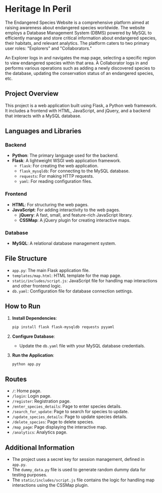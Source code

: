 # Heritage In Peril

The Endangered Species Website is a comprehensive platform aimed at raising awareness about endangered species worldwide. The website employs a Database Management System (DBMS) powered by MySQL to efficiently manage and store critical information about endangered species, their habitats, and relevant analytics. The platform caters to two primary user roles: "Explorers" and "Collaborators."

An Explorer logs in and navigates the map page, selecting a specific region to view endangered species within that area. A Collaborator logs in and performs various operations such as adding a newly discovered species to the database, updating the conservation status of an endangered species, etc.

## Project Overview

This project is a web application built using Flask, a Python web framework. It includes a frontend with HTML, JavaScript, and jQuery, and a backend that interacts with a MySQL database.

## Languages and Libraries

### Backend
- **Python**: The primary language used for the backend.
- **Flask**: A lightweight WSGI web application framework.
  - `flask`: For creating the web application.
  - `flask_mysqldb`: For connecting to the MySQL database.
  - `requests`: For making HTTP requests.
  - `yaml`: For reading configuration files.

### Frontend
- **HTML**: For structuring the web pages.
- **JavaScript**: For adding interactivity to the web pages.
  - **jQuery**: A fast, small, and feature-rich JavaScript library.
  - **CSSMap**: A jQuery plugin for creating interactive maps.

### Database
- **MySQL**: A relational database management system.

## File Structure

- `app.py`: The main Flask application file.
- `templates/map.html`: HTML template for the map page.
- `static/includes/script.js`: JavaScript file for handling map interactions and other frontend logic.
- `db.yaml`: Configuration file for database connection settings.

## How to Run

1. **Install Dependencies**:
   ```sh
   pip install flask flask-mysqldb requests pyyaml
   ```

2. **Configure Database**:
   - Update the `db.yaml` file with your MySQL database credentials.

3. **Run the Application**:
   ```sh
   python app.py
   ```

## Routes

- `/`: Home page.
- `/login`: Login page.
- `/register`: Registration page.
- `/enter_species_details`: Page to enter species details.
- `/search_for_update`: Page to search for species to update.
- `/update_species_details`: Page to update species details.
- `/delete_species`: Page to delete species.
- `/map_page`: Page displaying the interactive map.
- `/analytics`: Analytics page.

## Additional Information

- The project uses a secret key for session management, defined in `app.py`.
- The `dummy_data.py` file is used to generate random dummy data for testing purposes.
- The `static/includes/script.js` file contains the logic for handling map interactions using the CSSMap plugin.

